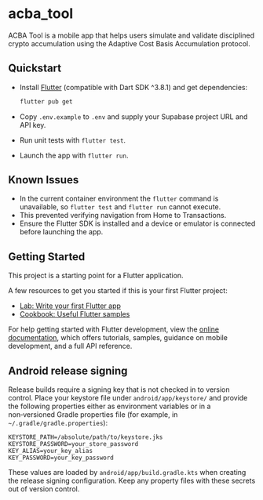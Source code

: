# acba_tool

ACBA Tool is a mobile app that helps users simulate and validate disciplined crypto accumulation using the Adaptive Cost Basis Accumulation protocol.

## Quickstart

- Install [Flutter](https://flutter.dev) (compatible with Dart SDK ^3.8.1) and get dependencies:

  ```bash
  flutter pub get
  ```

- Copy `.env.example` to `.env` and supply your Supabase project URL and API key.
- Run unit tests with `flutter test`.
- Launch the app with `flutter run`.

## Known Issues

- In the current container environment the `flutter` command is unavailable, so `flutter test` and `flutter run` cannot execute. 
- This prevented verifying navigation from Home to Transactions. 
- Ensure the Flutter SDK is installed and a device or emulator is connected before launching the app.

## Getting Started

This project is a starting point for a Flutter application.

A few resources to get you started if this is your first Flutter project:

- [Lab: Write your first Flutter app](https://docs.flutter.dev/get-started/codelab)
- [Cookbook: Useful Flutter samples](https://docs.flutter.dev/cookbook)

For help getting started with Flutter development, view the
[online documentation](https://docs.flutter.dev/), which offers tutorials,
samples, guidance on mobile development, and a full API reference.

## Android release signing

Release builds require a signing key that is not checked in to version
control.  Place your keystore file under `android/app/keystore/` and provide
the following properties either as environment variables or in a non‑versioned
Gradle properties file (for example, in `~/.gradle/gradle.properties`):

```
KEYSTORE_PATH=/absolute/path/to/keystore.jks
KEYSTORE_PASSWORD=your_store_password
KEY_ALIAS=your_key_alias
KEY_PASSWORD=your_key_password
```

These values are loaded by `android/app/build.gradle.kts` when creating the
release signing configuration.  Keep any property files with these secrets
out of version control.